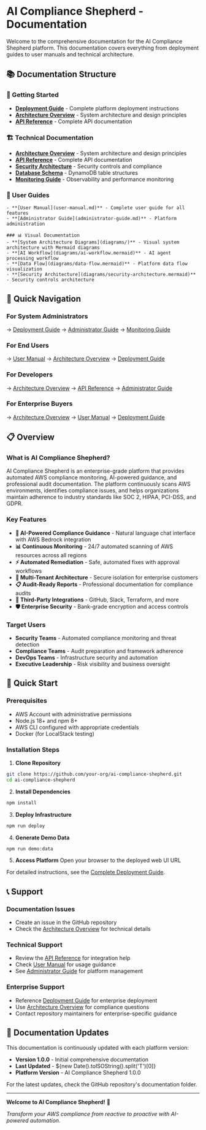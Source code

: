# AI Compliance Shepherd - Documentation

Welcome to the comprehensive documentation for the AI Compliance Shepherd platform. This documentation covers everything from deployment guides to user manuals and technical architecture.

## 📚 Documentation Structure

### 🚀 Getting Started
- **[Deployment Guide](deployment-guide.md)** - Complete platform deployment instructions
- **[Architecture Overview](architecture-overview.md)** - System architecture and design principles  
- **[API Reference](architecture/api-reference.md)** - Complete API documentation

### 🏗️ Technical Documentation
- **[Architecture Overview](architecture-overview.md)** - System architecture and design principles
- **[API Reference](architecture/api-reference.md)** - Complete API documentation
- **[Security Architecture](security-architecture.md)** - Security controls and compliance
- **[Database Schema](architecture/database-schema.md)** - DynamoDB table structures
- **[Monitoring Guide](monitoring-guide.md)** - Observability and performance monitoring

### 👥 User Guides
    - **[User Manual](user-manual.md)** - Complete user guide for all features
    - **[Administrator Guide](administrator-guide.md)** - Platform administration
    
    ### 📊 Visual Documentation
    - **[System Architecture Diagrams](diagrams/)** - Visual system architecture with Mermaid diagrams
    - **[AI Workflow](diagrams/ai-workflow.mermaid)** - AI agent processing workflow
    - **[Data Flow](diagrams/data-flow.mermaid)** - Platform data flow visualization
    - **[Security Architecture](diagrams/security-architecture.mermaid)** - Security controls architecture

## 🎯 Quick Navigation

### For System Administrators
→ [Deployment Guide](deployment-guide.md) → [Administrator Guide](administrator-guide.md) → [Monitoring Guide](monitoring-guide.md)

### For End Users
→ [User Manual](user-manual.md) → [Architecture Overview](architecture-overview.md) → [Deployment Guide](deployment-guide.md)

### For Developers
→ [Architecture Overview](architecture-overview.md) → [API Reference](architecture/api-reference.md) → [Administrator Guide](administrator-guide.md)

### For Enterprise Buyers
→ [Architecture Overview](architecture-overview.md) → [User Manual](user-manual.md) → [Deployment Guide](deployment-guide.md)

## 📋 Overview

### What is AI Compliance Shepherd?

AI Compliance Shepherd is an enterprise-grade platform that provides automated AWS compliance monitoring, AI-powered guidance, and professional audit documentation. The platform continuously scans AWS environments, identifies compliance issues, and helps organizations maintain adherence to industry standards like SOC 2, HIPAA, PCI-DSS, and GDPR.

### Key Features

- **🤖 AI-Powered Compliance Guidance** - Natural language chat interface with AWS Bedrock integration
- **📊 Continuous Monitoring** - 24/7 automated scanning of AWS resources across all regions
- **⚡ Automated Remediation** - Safe, automated fixes with approval workflows
- **🏢 Multi-Tenant Architecture** - Secure isolation for enterprise customers
- **📋 Audit-Ready Reports** - Professional documentation for compliance audits
- **🔗 Third-Party Integrations** - GitHub, Slack, Terraform, and more
- **🛡️ Enterprise Security** - Bank-grade encryption and access controls

### Target Users

- **Security Teams** - Automated compliance monitoring and threat detection
- **Compliance Teams** - Audit preparation and framework adherence
- **DevOps Teams** - Infrastructure security and automation
- **Executive Leadership** - Risk visibility and business oversight

## 🚀 Quick Start

### Prerequisites
- AWS Account with administrative permissions
- Node.js 18+ and npm 8+
- AWS CLI configured with appropriate credentials
- Docker (for LocalStack testing)

### Installation Steps

1. **Clone Repository**
```bash
git clone https://github.com/your-org/ai-compliance-shepherd.git
cd ai-compliance-shepherd
```

2. **Install Dependencies**
```bash
npm install
```

3. **Deploy Infrastructure**
```bash
npm run deploy
```

4. **Generate Demo Data**
```bash
npm run demo:data
```

5. **Access Platform**
Open your browser to the deployed web UI URL

For detailed instructions, see the [Complete Deployment Guide](deployment-guide.md).

## 📞 Support

### Documentation Issues
- Create an issue in the GitHub repository
- Check the [Architecture Overview](architecture-overview.md) for technical details

### Technical Support
- Review the [API Reference](architecture/api-reference.md) for integration help
- Check [User Manual](user-manual.md) for usage guidance
- See [Administrator Guide](administrator-guide.md) for platform management

### Enterprise Support
- Reference [Deployment Guide](deployment-guide.md) for enterprise deployment
- Use [Architecture Overview](architecture-overview.md) for compliance questions
- Contact repository maintainers for enterprise-specific guidance

## 🔄 Documentation Updates

This documentation is continuously updated with each platform version:

- **Version 1.0.0** - Initial comprehensive documentation
- **Last Updated** - ${new Date().toISOString().split('T')[0]}
- **Platform Version** - AI Compliance Shepherd 1.0.0

For the latest updates, check the GitHub repository's documentation folder.

---

**Welcome to AI Compliance Shepherd!** 🚀

*Transform your AWS compliance from reactive to proactive with AI-powered automation.*

